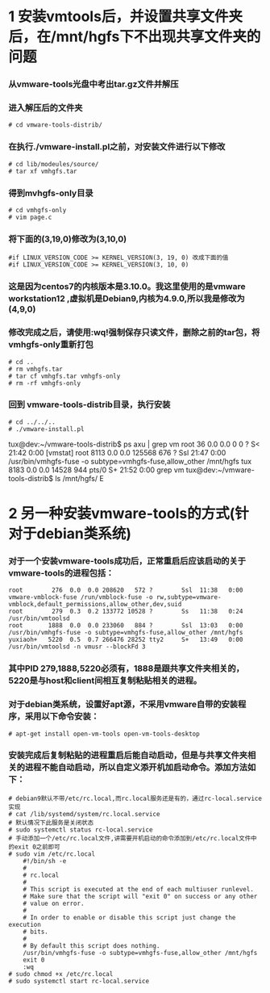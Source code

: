 # 1 安装vmtools后，并设置共享文件夹后，在/mnt/hgfs下不出现共享文件夹的问题
### 从vmware-tools光盘中考出tar.gz文件并解压
### 进入解压后的文件夹
```
# cd vmware-tools-distrib/
```
### 在执行./vmware-install.pl之前，对安装文件进行以下修改
```
# cd lib/modeules/source/
# tar xf vmhgfs.tar
```
### 得到mvhgfs-only目录
```
# cd vmhgfs-only
# vim page.c
```
### 将下面的(3,19,0)修改为(3,10,0)
```
#if LINUX_VERSION_CODE >= KERNEL_VERSION(3, 19, 0) 改成下面的值
#if LINUX_VERSION_CODE >= KERNEL_VERSION(3, 10, 0)
```
### 这是因为centos7的内核版本是3.10.0。我这里使用的是vmware workstation12 ,虚拟机是Debian9,内核为4.9.0,所以我是修改为(4,9,0)
### 修改完成之后，请使用:wq!强制保存只读文件，删除之前的tar包，将vmhgfs-only重新打包
```
# cd ..
# rm vmhgfs.tar
# tar cf vmhgfs.tar vmhgfs-only
# rm -rf vmhgfs-only
```
### 回到 vmware-tools-distrib目录，执行安装
```
# cd ../../..
# ./vmware-install.pl
```


tux@dev:~/vmware-tools-distrib$ ps axu | grep vm
root         36  0.0  0.0      0     0 ?        S<   21:42   0:00 [vmstat]
root       8113  0.0  0.0 125568   676 ?        Ssl  21:47   0:00 /usr/bin/vmhgfs-fuse -o subtype=vmhgfs-fuse,allow_other /mnt/hgfs
tux        8183  0.0  0.0  14528   944 pts/0    S+   21:52   0:00 grep vm
tux@dev:~/vmware-tools-distrib$ ls /mnt/hgfs/
E

# 2 另一种安装vmware-tools的方式(针对于debian类系统)
### 对于一个安装vmware-tools成功后，正常重启后应该启动的关于vmware-tools的进程包括：
```
root        276  0.0  0.0 208620   572 ?        Ssl  11:38   0:00 vmware-vmblock-fuse /run/vmblock-fuse -o rw,subtype=vmware-vmblock,default_permissions,allow_other,dev,suid
root        279  0.3  0.2 133772 10528 ?        Ss   11:38   0:24 /usr/bin/vmtoolsd
root       1888  0.0  0.0 233060   884 ?        Ssl  13:03   0:00 /usr/bin/vmhgfs-fuse -o subtype=vmhgfs-fuse,allow_other /mnt/hgfs
yuxiaoh+   5220  0.5  0.7 266476 28252 tty2     S+   13:49   0:00 /usr/bin/vmtoolsd -n vmusr --blockFd 3
```
### 其中PID 279,1888,5220必须有，1888是跟共享文件夹相关的，5220是与host和client间相互复制粘贴相关的进程。
### 对于debian类系统，设置好apt源，不采用vmware自带的安装程序，采用以下命令安装：
```
# apt-get install open-vm-tools open-vm-tools-desktop
```
### 安装完成后复制粘贴的进程重启后能自动启动，但是与共享文件夹相关的进程不能自动启动，所以自定义添开机加启动命令。添加方法如下：
```
# debian9默认不带/etc/rc.local,而rc.local服务还是有的，通过rc-local.service实现
# cat /lib/systemd/system/rc.local.service
# 默认情况下此服务是关闭状态
# sudo systemctl status rc-local.service
# 手动添加一个/etc/rc.local文件,讲需要开机启动的命令添加到/etc/rc.local文件中的exit 0之前即可
# sudo vim /etc/rc.local
    #!/bin/sh -e
    #
    # rc.local
    #
    # This script is executed at the end of each multiuser runlevel.
    # Make sure that the script will "exit 0" on success or any other
    # value on error.
    #
    # In order to enable or disable this script just change the execution
    # bits.
    #
    # By default this script does nothing.
    /usr/bin/vmhgfs-fuse -o subtype=vmhgfs-fuse,allow_other /mnt/hgfs
    exit 0
    :wq
# sudo chmod +x /etc/rc.local
# sudo systemctl start rc-local.service
```

